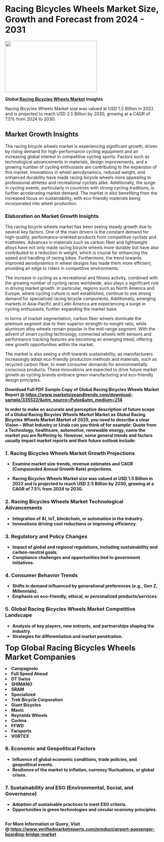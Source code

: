 <H1>Racing Bicycles Wheels Market Size, Growth and Forecast from 2024 - 2031</H1><img class="aligncenter size-medium wp-image-584254" src="https://thirdeyenews.in/wp-content/uploads/2024/09/Global-Market-Research-300x168.jpeg" alt="" width="300" height="168" /><p><strong>Global&nbsp;<a href="https://www.marketsizeandtrends.com/download-sample/335522/&amp;utm_source=Pulse&amp;utm_medium=214">Racing Bicycles Wheels Market</a> Insights</strong></p><p>Racing Bicycles Wheels Market size was valued at USD 1.5 Billion in 2022 and is projected to reach USD 2.5 Billion by 2030, growing at a CAGR of 7.5% from 2024 to 2030.</p><p><h2>Market Growth Insights</h2> <p>The racing bicycle wheels market is experiencing significant growth, driven by rising demand for high-performance cycling equipment and an increasing global interest in competitive cycling sports. Factors such as technological advancements in materials, design improvements, and a growing number of cycling enthusiasts are contributing to the expansion of this market. Innovations in wheel aerodynamics, reduced weight, and enhanced durability have made racing bicycle wheels more appealing to professional athletes and recreational cyclists alike. Additionally, the surge in cycling events, particularly in countries with strong cycling traditions, is further accelerating market demand. The market is also benefiting from the increased focus on sustainability, with eco-friendly materials being incorporated into wheel production.</p> <p><strong></strong></p> <h3>Elaboration on Market Growth Insights</h3> <p>The racing bicycle wheels market has been seeing steady growth due to several key factors. One of the main drivers is the constant demand for high-quality, performance-oriented products from competitive cyclists and triathletes. Advances in materials such as carbon fiber and lightweight alloys have not only made racing bicycle wheels more durable but have also contributed to a reduction in weight, which is crucial for enhancing the speed and handling of racing bikes. Furthermore, the trend towards improved aerodynamics in wheel designs has made them more efficient, providing an edge to riders in competitive environments.</p> <p>The increase in cycling as a recreational and fitness activity, combined with the growing number of cycling races worldwide, also plays a significant role in driving market growth. In particular, regions such as North America and Europe, where cycling culture is well established, continue to see strong demand for specialized racing bicycle components. Additionally, emerging markets in Asia-Pacific and Latin America are experiencing a surge in cycling enthusiasts, further expanding the market base.</p> <p>In terms of market segmentation, carbon fiber wheels dominate the premium segment due to their superior strength-to-weight ratio, while aluminum alloy wheels remain popular in the mid-range segment. With the advent of smart cycling technology, connected wheels with sensors and performance tracking features are becoming an emerging trend, offering new growth opportunities within the market.</p> <p>The market is also seeing a shift towards sustainability, as manufacturers increasingly adopt eco-friendly production methods and materials, such as recycled carbon fiber, to meet consumer demands for environmentally conscious products. These innovations are expected to drive future market growth as cycling brands embrace green manufacturing and eco-friendly design principles.</p> <p><strong></p><p><span class=""><strong>Download Full PDF Sample Copy of Global Racing Bicycles Wheels Market Report</strong> @ <a href="https://www.marketsizeandtrends.com/download-sample/335522/&amp;utm_source=Pulse&amp;utm_medium=214" target="_blank">https://www.marketsizeandtrends.com/download-sample/335522/&amp;utm_source=Pulse&amp;utm_medium=214</a></span></p><p>In order to make an accurate and perceptive description of future scope of a Global&nbsp;Racing Bicycles Wheels Market Market as Global&nbsp;Racing Bicycles Wheels Market Market of 2025, you need to describe a clear Vision &ndash; What Industry or Linda can you think of for example: Quote from a Technology, healthcare, automotive, renewable energy, name the market you are Reffering to. However, some general trends and factors usually impact market reports and their future outlook include:</p><h3>1.&nbsp;<strong>Racing Bicycles Wheels Market Growth Projections</strong></h3><ul><li>Examine market size trends, revenue estimates and CAGR (Compounded Annual Growth Rate) projections.</li><li><p>Racing Bicycles Wheels Market size was valued at USD 1.5 Billion in 2022 and is projected to reach USD 2.5 Billion by 2030, growing at a CAGR of 7.5% from 2024 to 2030.</p></li></ul><h3>2.&nbsp;<strong>Racing Bicycles Wheels Market Technological Advancements</strong></h3><ul><li>Integration of AI, IoT, blockchain, or automation in the industry.</li><li>Innovations driving cost reductions or improving efficiency.</li></ul><h3>3.&nbsp;<strong>Regulatory and Policy Changes</strong></h3><ul><li>Impact of global and regional regulations, including sustainability and carbon-neutral goals.</li><li>Compliance challenges and opportunities tied to government initiatives.</li></ul><h3>4.&nbsp;<strong>Consumer Behavior Trends</strong></h3><ul><li>Shifts in demand influenced by generational preferences (e.g., Gen Z, Millennials).</li><li>Emphasis on eco-friendly, ethical, or personalized products/services.</li></ul><h3>5.&nbsp;<strong>Global Racing Bicycles Wheels Market Competitive Landscape</strong></h3><ul><li>Analysis of key players, new entrants, and partnerships shaping the industry.</li><li>Strategies for differentiation and market penetration.</li></ul><p data-pm-slice="1 1 []"><span style="color: inherit; font-family: inherit; font-size: 25px;">Top Global Racing Bicycles Wheels Market Companies</span></p><div class="" data-test-id=""><p><li>Campagnolo</li><li> Full Speed Ahead</li><li> DT Swiss</li><li> SHIMANO</li><li> SRAM</li><li> Specialized</li><li> Trek Bicycle Corporation</li><li> Giant Bicycles</li><li> Mavic</li><li> Reynolds Wheels</li><li> Corima</li><li> FFWD</li><li> Farsports</li><li> VORTEX</li></p></div><h3>6.&nbsp;<strong>Economic and Geopolitical Factors</strong></h3><ul><li>Influence of global economic conditions, trade policies, and geopolitical events.</li><li>Resilience of the market to inflation, currency fluctuations, or global crises.</li></ul><h3>7.&nbsp;<strong>Sustainability and ESG (Environmental, Social, and Governance)</strong></h3><ul><li>Adoption of sustainable practices to meet ESG criteria.</li><li>Opportunities in green technologies and circular economy principles.</li></ul><h2><strong style="font-size: 14px;">For More Information or Query, Visit @&nbsp;</strong><a style="background-color: #ffffff; font-size: 14px;" href="https://www.marketsizeandtrends.com/report/racing-bicycles-wheels-market/" target="_blank">https://www.verifiedmarketreports.com/product/airport-passenger-boarding-bridge-market</a></h2>
